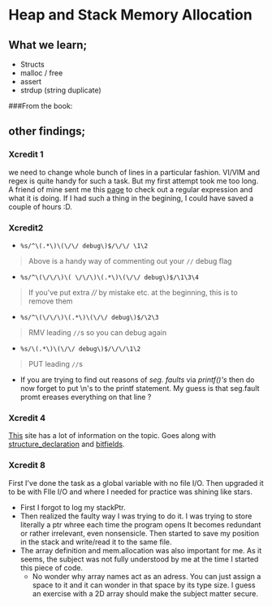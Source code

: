 # Heap and Stack Memory Allocation

## What we learn;
* Structs
* malloc / free
* assert
* strdup (string duplicate)


###From the book:


## other findings;
### Xcredit 1
we need to change whole bunch of lines in a particular fashion. VI/VIM and regex is quite handy for such a task. But my first attempt took me too long. A friend of mine sent me this [page](https://regex101.com/) to check out a regular expression and what it is doing. If I had such a thing in the begining, I could have saved a couple of hours :D.
### Xcredit2
* `%s/^\(.*\)\(\/\/ debug\)$/\/\/ \1\2`
>Above is a handy way of commenting out your `//` debug flag

* `%s/^\(\/\/\)\( \/\/\)\(.*\)\(\/\/ debug\)$/\1\3\4`
>If you've put extra _//_ by mistake etc. at the beginning, this is to remove them

* `%s/^\(\/\/\)\(.*\)\(\/\/ debug\)$/\2\3`
>RMV leading `//`s so you can debug again

* `%s/\(.*\)\(\/\/ debug\)$/\/\/\1\2`
>PUT leading `//`s

* If you are trying to find out reasons of *seg. faults* via *printf()'s* then do now forget to put \\n's to the printf statement. My guess is that seg.fault promt ereases everything on that line ?
### Xcredit 4
[This](http://www.catb.org/esr/structure-packing/) site has a lot of information on the topic. Goes along with [structure_declaration](http://en.cppreference.com/w/c/language/struct) and [bitfields](http://en.cppreference.com/w/cpp/language/bit_field).
### Xcredit 8
First I've done the task as a global variable with no file I/O.
Then upgraded it to be with FIle I/O and where I needed for practice was shining like stars.
* First I forgot to log my stackPtr.
* Then realized the faulty way I was trying to do it. I was trying to store literally a ptr whree each time the program opens It becomes redundant or rather irrelevant, even nonsensicle. Then started to save my position in the stack and write/read it to the same file.
* The array definition and mem.allocation was also important for me. As it seems, the subject was not fully understood by me at the time I started this piece of code.
    * No wonder why array names act as an adress. You can just assign a space to it and it can wonder in that space by its type size. I guess an exercise with a 2D array should make the subject matter secure. 
